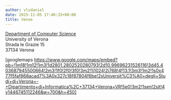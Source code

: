 ```yaml
---
author: vlsdaniel
date: 2015-11-05 17:40:33+00:00
title: Venue
---
```


[Department of Computer Science](https://www.di.univr.it/)\
University of Verona\
Strada le Grazie 15\
37134 Verona

[googlemaps https://www.google.com/maps/embed?pb=!1m18!1m12!1m3!1d2801.2802520280793!2d10.99696231526116!3d45.403687945500664!2m3!1f0!2f0!3f0!3m2!1i1024!2i768!4f13.1!3m3!1m2!1s0x477f5faf868acad7%3A0x327c18f87804f6be!2sUniversit%C3%A0+degli+Studi+di+Verona+-+Dipartimento+di+Informatica%2C+37134+Verona+VR!5e0!3m2!1sen!2sit!4v1446745112246&w=700&h=450]
